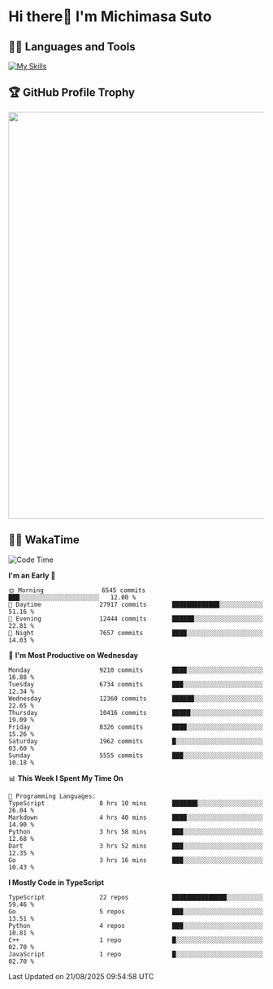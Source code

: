 # Hi there👋 I'm Michimasa Suto

## 🧑‍💻 Languages and Tools
[![My Skills](https://skillicons.dev/icons?i=ts,nextjs,react,go,python,aws,terraform)](https://skillicons.dev)

<!--
**Suto-Michimasa/Suto-Michimasa** is a ✨ _special_ ✨ repository because its `README.md` (this file) appears on your GitHub profile.

Here are some ideas to get you started:

- 🔭 I’m currently working on ...
- 🌱 I’m currently learning ...
- 👯 I’m looking to collaborate on ...
- 🤔 I’m looking for help with ...
- 💬 Ask me about ...
- 📫 How to reach me: ...
- 😄 Pronouns: ...
- ⚡ Fun fact: ...
-->

<!--
## 💎 Github Stats

<div>
  <img height="170" align="left" src="https://github-readme-stats-psi-three-31.vercel.app/api?username=Suto-michimasa&count_private=true&show_icons=true&theme=dark" />
  <img height="170" src="https://github-readme-stats-psi-three-31.vercel.app/api/top-langs/?username=Suto-michimasa&langs_count=8&layout=compact&theme=dark" />
</div>
-->

## 🏆 GitHub Profile Trophy

<img width="800" src="https://github-profile-trophy.vercel.app/?username=Suto-michimasa&theme=onedark&no-frame=true"/>


## 🧑‍💻 WakaTime
<!--START_SECTION:waka-->
![Code Time](http://img.shields.io/badge/Code%20Time-1%2C253%20hrs%2036%20mins-blue)

**I'm an Early 🐤** 

```text
🌞 Morning                6545 commits        ███░░░░░░░░░░░░░░░░░░░░░░   12.00 % 
🌆 Daytime                27917 commits       █████████████░░░░░░░░░░░░   51.16 % 
🌃 Evening                12444 commits       ██████░░░░░░░░░░░░░░░░░░░   22.81 % 
🌙 Night                  7657 commits        ████░░░░░░░░░░░░░░░░░░░░░   14.03 % 
```
📅 **I'm Most Productive on Wednesday** 

```text
Monday                   9210 commits        ████░░░░░░░░░░░░░░░░░░░░░   16.88 % 
Tuesday                  6734 commits        ███░░░░░░░░░░░░░░░░░░░░░░   12.34 % 
Wednesday                12360 commits       ██████░░░░░░░░░░░░░░░░░░░   22.65 % 
Thursday                 10416 commits       █████░░░░░░░░░░░░░░░░░░░░   19.09 % 
Friday                   8326 commits        ████░░░░░░░░░░░░░░░░░░░░░   15.26 % 
Saturday                 1962 commits        █░░░░░░░░░░░░░░░░░░░░░░░░   03.60 % 
Sunday                   5555 commits        ███░░░░░░░░░░░░░░░░░░░░░░   10.18 % 
```


📊 **This Week I Spent My Time On** 

```text
💬 Programming Languages: 
TypeScript               8 hrs 10 mins       ███████░░░░░░░░░░░░░░░░░░   26.04 % 
Markdown                 4 hrs 40 mins       ████░░░░░░░░░░░░░░░░░░░░░   14.90 % 
Python                   3 hrs 58 mins       ███░░░░░░░░░░░░░░░░░░░░░░   12.68 % 
Dart                     3 hrs 52 mins       ███░░░░░░░░░░░░░░░░░░░░░░   12.35 % 
Go                       3 hrs 16 mins       ███░░░░░░░░░░░░░░░░░░░░░░   10.43 % 
```

**I Mostly Code in TypeScript** 

```text
TypeScript               22 repos            ███████████████░░░░░░░░░░   59.46 % 
Go                       5 repos             ███░░░░░░░░░░░░░░░░░░░░░░   13.51 % 
Python                   4 repos             ███░░░░░░░░░░░░░░░░░░░░░░   10.81 % 
C++                      1 repo              █░░░░░░░░░░░░░░░░░░░░░░░░   02.70 % 
JavaScript               1 repo              █░░░░░░░░░░░░░░░░░░░░░░░░   02.70 % 
```




 Last Updated on 21/08/2025 09:54:58 UTC
<!--END_SECTION:waka-->
